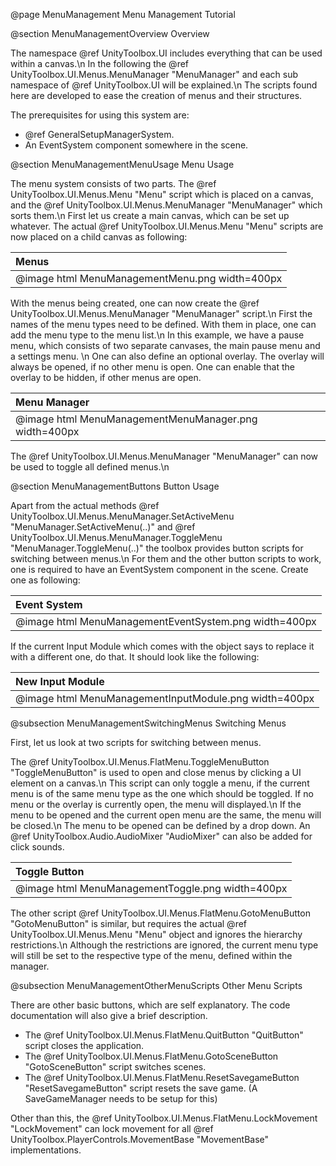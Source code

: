 @page MenuManagement Menu Management Tutorial

@section MenuManagementOverview Overview

The namespace @ref UnityToolbox.UI includes everything that can be used within a canvas.\n
In the following the @ref UnityToolbox.UI.Menus.MenuManager "MenuManager" and each sub namespace of @ref UnityToolbox.UI will be explained.\n
The scripts found here are developed to ease the creation of menus and their structures.

The prerequisites for using this system are:

- @ref GeneralSetupManagerSystem.
- An EventSystem component somewhere in the scene.

@section MenuManagementMenuUsage Menu Usage

The menu system consists of two parts. The @ref UnityToolbox.UI.Menus.Menu "Menu" script which is placed on a canvas, and the @ref UnityToolbox.UI.Menus.MenuManager "MenuManager" which sorts them.\n
First let us create a main canvas, which can be set up whatever. The actual @ref UnityToolbox.UI.Menus.Menu "Menu" scripts are now placed on a child canvas as following:

| Menus |
| :---- |
| @image html MenuManagementMenu.png width=400px |

With the menus being created, one can now create the @ref UnityToolbox.UI.Menus.MenuManager "MenuManager" script.\n
First the names of the menu types need to be defined. With them in place, one can add the menu type to the menu list.\n
In this example, we have a pause menu, which consists of two separate canvases, the main pause menu and a settings menu. \n
One can also define an optional overlay. The overlay will always be opened, if no other menu is open. One can enable that the overlay to be hidden, if other menus are open.

| Menu Manager |
| :---- |
| @image html MenuManagementMenuManager.png width=400px |

The @ref UnityToolbox.UI.Menus.MenuManager "MenuManager" can now be used to toggle all defined menus.\n

@section MenuManagementButtons Button Usage

Apart from the actual methods @ref UnityToolbox.UI.Menus.MenuManager.SetActiveMenu "MenuManager.SetActiveMenu(..)" and @ref UnityToolbox.UI.Menus.MenuManager.ToggleMenu "MenuManager.ToggleMenu(..)" the toolbox provides button scripts for switching between menus.\n
For them and the other button scripts to work, one is required to have an EventSystem component in the scene. Create one as following:

| Event System |
| :---- |
| @image html MenuManagementEventSystem.png width=400px |

If the current Input Module which comes with the object says to replace it with a different one, do that. It should look like the following:

| New Input Module |
| :---- |
| @image html MenuManagementInputModule.png width=400px |

@subsection MenuManagementSwitchingMenus Switching Menus

First, let us look at two scripts for switching between menus.

The @ref UnityToolbox.UI.Menus.FlatMenu.ToggleMenuButton "ToggleMenuButton" is used to open and close menus by clicking a UI element on a canvas.\n
This script can only toggle a menu, if the current menu is of the same menu type as the one which should be toggled. If no menu or the overlay is currently open, the menu will displayed.\n
If the menu to be opened and the current open menu are the same, the menu will be closed.\n
The menu to be opened can be defined by a drop down. An @ref UnityToolbox.Audio.AudioMixer "AudioMixer" can also be added for click sounds.

| Toggle Button |
| :---- |
| @image html MenuManagementToggle.png width=400px |

The other script @ref UnityToolbox.UI.Menus.FlatMenu.GotoMenuButton "GotoMenuButton" is similar, but requires the actual @ref UnityToolbox.UI.Menus.Menu "Menu" object and ignores the hierarchy restrictions.\n
Although the restrictions are ignored, the current menu type will still be set to the respective type of the menu, defined within the manager.

@subsection MenuManagementOtherMenuScripts Other Menu Scripts

There are other basic buttons, which are self explanatory. The code documentation will also give a brief description.

- The @ref UnityToolbox.UI.Menus.FlatMenu.QuitButton "QuitButton" script closes the application.
- The @ref UnityToolbox.UI.Menus.FlatMenu.GotoSceneButton "GotoSceneButton" script switches scenes.
- The @ref UnityToolbox.UI.Menus.FlatMenu.ResetSavegameButton "ResetSavegameButton" script resets the save game. (A SaveGameManager needs to be setup for this)

Other than this, the @ref UnityToolbox.UI.Menus.FlatMenu.LockMovement "LockMovement" can lock movement for all @ref UnityToolbox.PlayerControls.MovementBase "MovementBase" implementations.